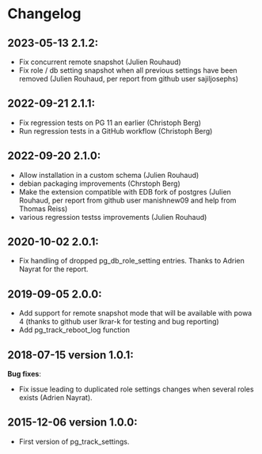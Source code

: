 Changelog
=========

2023-05-13 2.1.2:
-----------------

- Fix concurrent remote snapshot (Julien Rouhaud)
- Fix role / db setting snapshot when all previous settings have been removed
  (Julien Rouhaud, per report from github user sajiljosephs)

2022-09-21 2.1.1:
------------------

- Fix regression tests on PG 11 an earlier (Christoph Berg)
- Run regression tests in a GitHub workflow (Christoph Berg)

2022-09-20 2.1.0:
------------------

- Allow installation in a custom schema (Julien Rouhaud)
- debian packaging improvements (Chrstoph Berg)
- Make the extension compatible with EDB fork of postgres (Julien Rouhaud, per
  report from github user manishnew09 and help from Thomas Reiss)
- various regression testss improvements (Julien Rouhaud)

2020-10-02 2.0.1:
------------------

  - Fix handling of dropped pg_db_role_setting entries.  Thanks to Adrien
    Nayrat for the report.

2019-09-05 2.0.0:
------------------

  - Add support for remote snapshot mode that will be available with powa 4
    (thanks to github user Ikrar-k for testing and bug reporting)
  - Add pg_track_reboot_log function

2018-07-15 version 1.0.1:
-------------------------

**Bug fixes**:

  - Fix issue leading to duplicated role settings changes when several
    roles exists (Adrien Nayrat).

2015-12-06 version 1.0.0:
-------------------------

  - First version of pg_track_settings.
